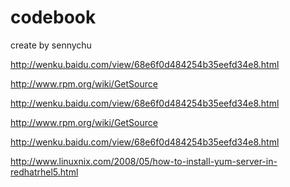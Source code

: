 codebook
========

create by sennychu

http://wenku.baidu.com/view/68e6f0d484254b35eefd34e8.html

http://www.rpm.org/wiki/GetSource

http://wenku.baidu.com/view/68e6f0d484254b35eefd34e8.html

http://www.rpm.org/wiki/GetSource

http://wenku.baidu.com/view/68e6f0d484254b35eefd34e8.html

http://www.linuxnix.com/2008/05/how-to-install-yum-server-in-redhatrhel5.html
